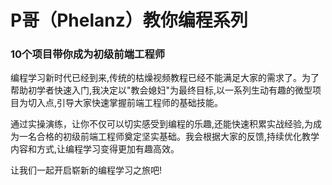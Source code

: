 # P哥（Phelanz）教你编程系列

### 10个项目带你成为初级前端工程师

编程学习新时代已经到来,传统的枯燥视频教程已经不能满足大家的需求了。为了帮助初学者快速入门,我决定以"教会媳妇"为最终目标,以一系列生动有趣的微型项目为切入点,引导大家快速掌握前端工程师的基础技能。

通过实操演练，让你不仅可以切实感受到编程的乐趣,还能快速积累实战经验,为成为一名合格的初级前端工程师奠定坚实基础。我会根据大家的反馈,持续优化教学内容和方式,让编程学习变得更加有趣高效。

让我们一起开启崭新的编程学习之旅吧!
